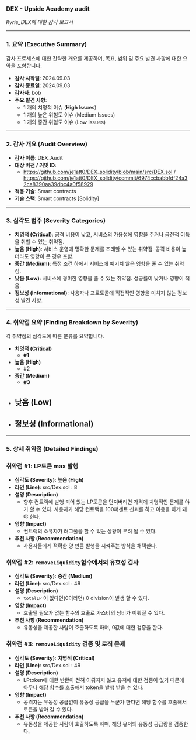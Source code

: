 ### DEX - Upside Academy audit

 **Kyrie*_DEX에 대한 감사 보고서*

---

### **1. 요약 (Executive Summary)**

감사 프로세스에 대한 간략한 개요를 제공하며, 목표, 범위 및 주요 발견 사항에 대한 요약을 포함합니다.

- **감사 시작일**: 2024.09.03
- **감사 종료일**: 2024.09.03
- **감사자**: bob
- **주요 발견 사항**:
    - 1 개의 치명적 이슈 (**High** Issues)
    - 1 개의 높은 위험도 이슈 (Medium Issues)
    - 1 개의 중간 위험도 이슈 (Low Issues)

---

### **2. 감사 개요 (Audit Overview)**

- **감사 이름**: DEX_Audit
- **대상 버전 / 커밋 ID**:
    - https://github.com/je1att0/DEX_solidity/blob/main/src/DEX.sol / https://github.com/je1att0/DEX_solidity/commit/6974ccbabbfdf24a32ca8390aa39dbc4a0f58929
- **적용 기술**: Smart contracts
- **기술 스택**: Smart contracts [Solidity]

---

### **3. 심각도 범주 (Severity Categories)**

- **치명적 (Critical)**: 공격 비용이 낮고, 서비스의 가용성에 영향을 주거나 금전적 이득을 취할 수 있는 취약점.
- **높음 (High)**: 서비스 운영에 명확한 문제를 초래할 수 있는 취약점. 공격 비용이 높더라도 영향이 큰 경우 포함.
- **중간 (Medium)**: 특정 조건 하에서 서비스에 예기치 않은 영향을 줄 수 있는 취약점.
- **낮음 (Low)**: 서비스에 경미한 영향을 줄 수 있는 취약점. 성공률이 낮거나 영향이 적음.
- **정보성 (Informational)**: 사용자나 프로토콜에 직접적인 영향을 미치지 않는 정보성 발견 사항.

---

### **4. 취약점 요약 (Finding Breakdown by Severity)**

각 취약점의 심각도에 따른 분류를 요약합니다.

- **치명적 (Critical)**
    - **#1**
- **높음 (High)**
    - #2
- **중간 (Medium)**
    - **#3**
- **낮음 (Low)**
    - 
- **정보성 (Informational)**
    - 

---

### **5. 상세 취약점 (Detailed Findings)**

### **취약점 #1: LP토큰 max 발행**

- **심각도 (Severity)**: **높음 (High)**
- **라인 (Line)**: src/Dex.sol : 8
- **설명 (Description)**
    - 향후 컨트랙에 발행 되어 있는 LP토큰을 던져버리면 가격에 치명적인 문제를 야기 할 수 있다. 사용자가 해당 컨트랙을 100퍼센트 신뢰를 하고 이용을 하게 돼야 한다.
- **영향 (Impact)**
    - 컨트랙의 소유자가 러그풀을 할 수 있는 상황이 우려 될 수 있다.
- **추천 사항 (Recommendation)**
    - 사용자들에게 적확한 양 만큼 발행을 시켜주는 방식을 채택한다.

### **취약점 #2:** `removeLiquidity`함수에서의 유효성 검사

- **심각도 (Severity)**: **중간 (Medium)**
- **라인 (Line)**: src/Dex.sol : 49
- **설명 (Description)**
    - `totalLP` 이 없다면(0이라면) 0 division이 발생 할 수 있다.
- **영향 (Impact)**
    - 호출될 필요가 없는 함수의 호출로 가스비의 낭비가 이뤄질 수 있다.
- **추천 사항 (Recommendation)**
    - 유동성을 제공한 사람이 호출하도록 하며, 0값에 대한 검증을 한다.

### **취약점 #3:** `removeLiquidity` 검증 및 로직 문제

- **심각도 (Severity)**: **치명적 (Critical)**
- **라인 (Line)**: src/Dex.sol : 49
- **설명 (Description)**
    - LPtoken에 대한 반환이 전혀 이뤄지지 않고 유저에 대한 검증이 없기 때문에 아무나 해당 함수를 호출해서 token을 발행 받을 수 있다.
- **영향 (Impact)**
    - 공격자는 유동성 공급없이 유동성 공급을 누군가 한다면 해당 함수를 호출해서 토큰을 받아 갈 수 있다.
- **추천 사항 (Recommendation)**
    - 유동성을 제공한 사람이 호출하도록 하며, 해당 유저의 유동성 공급량을 검증한다.
